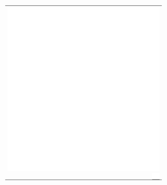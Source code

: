<!-- hi there :) -->
<table>
  <tr>
    <td align="center">
      <img src="https://github.com/malouro/malouro/blob/master/github-metrics.svg" alt="Mike A. Louro's GitHub Metrics" />
    </td>
  </tr>
  <tr>
    <td style="text-align: right;" align="right">
      <a href="https://open.spotify.com/playlist/6RBUOx0knUzK0K9hfjNwrt?si=bd26576ecdb84eaf" style="text-decoration: none; color: white;">
        <span aria-label="musical note symbol" style="background-color: white; box-shadow: 0px 2px rgba(0,0,0,0.5); padding: 2px;">(🎵)</span>
      </a>
    </td>
  </tr>
</table>
